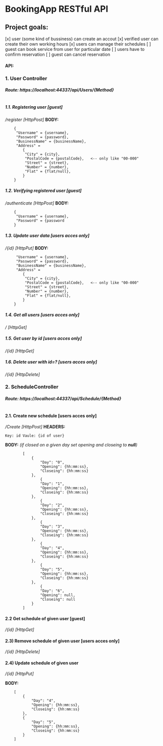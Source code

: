# BookingApp RESTful API

## Project goals:
 [x] user (some kind of bussiness) can create an accout
 [x] verified user can create their own working hours
 [x] users can manage their schedules
 [ ] guest can book service from user for particular date
 [ ] users have to confirm reservation
 [ ] guest can cancel reservation

#### API:

### 1. User Controller
##### **Route**: https://localhost:44337/api/Users/{Method}
#
##### 1.1. Registering user [guest]
*/register [HttpPost]*
**BODY:**
```
	{
	 "Username" = {username},
	 "Password" = {password},
	 "BusinessName" = {businessName},
	 "Address" = 
		{
		 "City" = {city},
		 "PostalCode = {postalCode},   <-- only like "00-000"
		 "Street" = {street},
		 "Number" = {number},
		 "Flat" = {flat/null},
		}
	}
```

##### 1.2. Verifying registered user [guest]
*/authenticate [HttpPost]*
**BODY:**
```
	{
	 "Username" = {username},
	 "Password" = {password
	}
```

##### 1.3. Update user data [users acces only]
*/{id} [HttpPut]*
**BODY:**
```	{
	 "Username" = {username},
	 "Password" = {password},
	 "BusinessName" = {businessName},
	 "Address" = 
		{
		 "City" = {city},
		 "PostalCode = {postalCode},   <-- only like "00-000"
		 "Street" = {street},
		 "Number" = {number},
		 "Flat" = {flat/null},
		}
	}	
```

##### 1.4. Get all users [users acces only]
*/ [HttpGet]*

##### 1.5. Get user by id [users acces only]
*/{id} [HttpGet]*

##### 1.6. Delete user with id=? [users acces only]
*/{id} [HttpDelete]*

	
### 2. ScheduleController
##### **Route**: https://localhost:44337/api/Schedule/{Method}
#
#### 2.1. Create new schedule [users acces only]
*/Create [HttpPost]*
**HEADERS:**
```
Key: id Vaule: {id of user}
```
**BODY:** *(if closed on a given day set opening and closeing to **null**)*
```
		[
			{
				"Day": "0",
				"Opening": {hh:mm:ss},
				"Closeing": {hh:mm:ss}
			},
				{
				"Day": "1",
				"Opening": {hh:mm:ss},
				"Closeing": {hh:mm:ss}
			},
				{
				"Day": "2",
				"Opening": {hh:mm:ss},
				"Closeing": {hh:mm:ss}
			},
				{
				"Day": "3",
				"Opening": {hh:mm:ss},
				"Closeing": {hh:mm:ss}
			},
				{
				"Day": "4",
				"Opening": {hh:mm:ss},
				"Closeing": {hh:mm:ss}
			},
				{
				"Day": "5",
				"Opening": {hh:mm:ss},
				"Closeing": {hh:mm:ss}
			},
				{
				"Day": "6",
				"Opening": null,
				"Closeing": null
			}
		]
```
#### 2.2 Get schedule of given user [guest]
*/{id} [HttpGet]* 

#### 2.3) Remove schedule of given user [users acces only]
*/{id} [HttpDelete]*

#### 2.4) Update schedule of given user
*/{id} [HttpPut]*

**BODY:**
```
	[
		{
			"Day": "4",
			"Opening": {hh:mm:ss},
			"Closeing": {hh:mm:ss}
		},
		{
			"Day": "5",
			"Opening": {hh:mm:ss},
			"Closeing": {hh:mm:ss}
		}
	]
```
